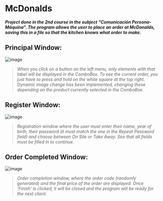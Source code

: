 # McDonalds
***Project done in the 2nd course in the subject "Comunicación Persona-Máquina". The program allows the user to place an order at McDonalds, saving this in a file so that the kitchen knows what order to make.***

## Principal Window: 
![image](https://user-images.githubusercontent.com/93642342/140026195-931a4995-691f-4c3e-b089-c2b5d8b6808c.png)
>*When you click on a button on the left menu, only elements with that label will be displayed in the ComboBox. To see the current order, you just have to press and hold on the white square at the top right. Dynamic image change has been implemented, changing these depending on the product currently selected in the ComboBox.*

## Register Window:
![image](https://user-images.githubusercontent.com/93642342/140026935-ac4eac62-f662-4d44-bc69-9bcd5ea7f612.png)
>*Registration window where the user must enter their name, year of birth, their password (it must match the one in the Repeat Password field) and choose between On Site or Take Away. See that all fields must be filled in to continue.*

## Order Completed Window:
![image](https://user-images.githubusercontent.com/93642342/140027155-ca65c395-8d6d-44aa-a1b8-21a5c40b0237.png)
>*Order completion window, where the order code (randomly generated) and the final price of the order are displayed. Once 'Finish' is clicked, it will be closed and the program will be ready for the next client.*
